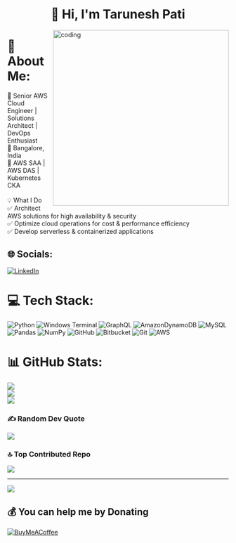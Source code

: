 <h1 align="center">👋 Hi, I'm Tarunesh Pati</h1>

<img align="right" alt="coding" width="400" src="https://gifdb.com/images/high/animated-chock-coding-c78f6elj32sfoi8q.gif">


# 💫 About Me:
🚀 Senior AWS Cloud Engineer | Solutions Architect | DevOps Enthusiast<br>📍 Bangalore, India<br>🔹 AWS SAA | AWS DAS | Kubernetes CKA<br><br> 
💡 What I Do<br>✅ Architect AWS solutions for high availability & security<br>✅ Optimize cloud operations for cost & performance efficiency<br>✅ Develop serverless & containerized applications




## 🌐 Socials:
[![LinkedIn](https://img.shields.io/badge/LinkedIn-%230077B5.svg?logo=linkedin&logoColor=white)](https://www.linkedin.com/in/tarunesh-pati-4a3046ba/) 

# 💻 Tech Stack:
![Python](https://img.shields.io/badge/python-3670A0?style=for-the-badge&logo=python&logoColor=ffdd54) ![Windows Terminal](https://img.shields.io/badge/Windows%20Terminal-%234D4D4D.svg?style=for-the-badge&logo=windows-terminal&logoColor=white) ![GraphQL](https://img.shields.io/badge/-GraphQL-E10098?style=for-the-badge&logo=graphql&logoColor=white) ![AmazonDynamoDB](https://img.shields.io/badge/Amazon%20DynamoDB-4053D6?style=for-the-badge&logo=Amazon%20DynamoDB&logoColor=white) ![MySQL](https://img.shields.io/badge/mysql-4479A1.svg?style=for-the-badge&logo=mysql&logoColor=white) ![Pandas](https://img.shields.io/badge/pandas-%23150458.svg?style=for-the-badge&logo=pandas&logoColor=white) ![NumPy](https://img.shields.io/badge/numpy-%23013243.svg?style=for-the-badge&logo=numpy&logoColor=white) ![GitHub](https://img.shields.io/badge/github-%23121011.svg?style=for-the-badge&logo=github&logoColor=white) ![Bitbucket](https://img.shields.io/badge/bitbucket-%230047B3.svg?style=for-the-badge&logo=bitbucket&logoColor=white) ![Git](https://img.shields.io/badge/git-%23F05033.svg?style=for-the-badge&logo=git&logoColor=white)
![AWS](https://img.shields.io/badge/aws-3670A0?style=for-the-badge&logo=aws&logoColor=ffdd54)
# 📊 GitHub Stats:
![](https://github-readme-stats.vercel.app/api?username=tarunp-hub&theme=dark&hide_border=false&include_all_commits=true&count_private=false)<br/>
![](https://nirzak-streak-stats.vercel.app/?user=tarunp-hub&theme=dark&hide_border=false)<br/>
![](https://github-readme-stats.vercel.app/api/top-langs/?username=tarunp-hub&theme=dark&hide_border=false&include_all_commits=true&count_private=false&layout=compact)

### ✍️ Random Dev Quote
![](https://quotes-github-readme.vercel.app/api?type=horizontal&theme=radical)

### 🔝 Top Contributed Repo
![](https://github-contributor-stats.vercel.app/api?username=tarunp-hub&limit=5&theme=dark&combine_all_yearly_contributions=true)

---
[![](https://visitcount.itsvg.in/api?id=tarunp-hub&icon=0&color=0)](https://visitcount.itsvg.in)

  ## 💰 You can help me by Donating
  [![BuyMeACoffee](https://img.shields.io/badge/Buy%20Me%20a%20Coffee-ffdd00?style=for-the-badge&logo=buy-me-a-coffee&logoColor=black)](https://buymeacoffee.com/buymeacoffee.com/tarunesh) 

  
<!-- Proudly created with GPRM ( https://gprm.itsvg.in ) -->
